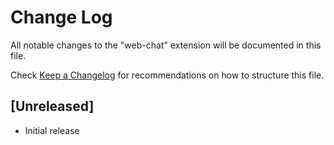 # Change Log
All notable changes to the "web-chat" extension will be documented in this file.

Check [Keep a Changelog](http://keepachangelog.com/) for recommendations on how to structure this file.

## [Unreleased]
- Initial release